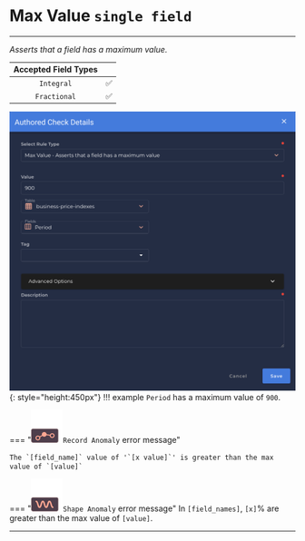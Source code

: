 # Max Value <spam id='single-field'>`single field`</spam>

---

*Asserts that a field has a maximum value.*

| Accepted Field Types   |                      |
| :--------------------: | :------------------: |
| `Integral`             | :white_check_mark:   |
| `Fractional`           | :white_check_mark:   |

![Screenshot](../assets/checks/rule-types/max-value-check.png){: style="height:450px"}
!!! example
    `Period` has a maximum value of `900`.

=== "![Screenshot](../assets/checks/rule-types/icons/icon-record-anomaly-dark.svg)`Record Anomaly` error message"

    The `[field_name]` value of '`[x value]`' is greater than the max value of `[value]`

=== "![Screenshot](../assets/checks/rule-types/icons/icon-shape-anomaly-dark.svg)`Shape Anomaly` error message"
    In `[field_names]`, `[x]`% are greater than the max value of `[value]`.

---